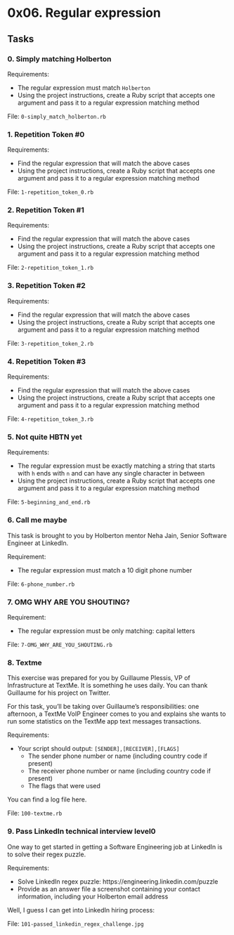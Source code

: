 <h1>0x06. Regular expression</h1>
<h2>Tasks</h2>
  <h3>
    0. Simply matching Holberton
  </h3>
<p>Requirements:</p>
<ul>
<li>The regular expression must match <code>Holberton</code></li>
<li>Using the project instructions, create a Ruby script that accepts one argument and pass it to a regular expression matching method</li>
</ul>
        <p>File: <code>0-simply_match_holberton.rb</code></p>
  <h3>
    1. Repetition Token #0
  </h3>
<p>Requirements:</p>
<ul>
<li>Find the regular expression that will match the above cases</li>
<li>Using the project instructions, create a Ruby script that accepts one argument and pass it to a regular expression matching method</li>
</ul>
        <p>File: <code>1-repetition_token_0.rb</code></p>
  <h3>
    2. Repetition Token #1
  </h3>
<p>Requirements:</p>
<ul>
<li>Find the regular expression that will match the above cases</li>
<li>Using the project instructions, create a Ruby script that accepts one argument and pass it to a regular expression matching method</li>
</ul>
        <p>File: <code>2-repetition_token_1.rb</code></p>
  <h3>
    3. Repetition Token #2
  </h3>
<p>Requirements:</p>
<ul>
<li>Find the regular expression that will match the above cases</li>
<li>Using the project instructions, create a Ruby script that accepts one argument and pass it to a regular expression matching method</li>
</ul>
        <p>File: <code>3-repetition_token_2.rb</code></p>
  <h3>
    4. Repetition Token #3
  </h3>
<p>Requirements:</p>
<ul>
<li>Find the regular expression that will match the above cases</li>
<li>Using the project instructions, create a Ruby script that accepts one argument and pass it to a regular expression matching method</li>
</ul>
        <p>File: <code>4-repetition_token_3.rb</code></p>
  <h3>
    5. Not quite HBTN yet
  </h3>
  <p>Requirements:</p>
<ul>
<li>The regular expression must be exactly matching a string that starts with <code>h</code> ends with <code>n</code> and can have any single character in between</li>
<li>Using the project instructions, create a Ruby script that accepts one argument and pass it to a regular expression matching method</li>
</ul>
        <p>File: <code>5-beginning_and_end.rb</code></p>
  <h3>
    6. Call me maybe
  </h3>
  <p>This task is brought to you by Holberton mentor Neha Jain, Senior Software Engineer at LinkedIn.</p>
<p>Requirement:</p>
<ul>
<li>The regular expression must match a 10 digit phone number</li>
</ul>
        <p>File: <code>6-phone_number.rb</code></p>
  <h3>
    7. OMG WHY ARE YOU SHOUTING?
  </h3>
<p>Requirement:</p>
<ul>
<li>The regular expression must be only matching: capital letters</li>
</ul>
        <p>File: <code>7-OMG_WHY_ARE_YOU_SHOUTING.rb</code></p>
  <h3>
    8. Textme
  </h3>
  <p>This exercise was prepared for you by Guillaume Plessis, VP of Infrastructure at TextMe. It is something he uses daily. You can thank Guillaume for his project on Twitter.</p>
<p>For this task, you&rsquo;ll be taking over Guillaume&rsquo;s responsibilities: one afternoon, a TextMe VoIP Engineer comes to you and explains she wants to run some statistics on the TextMe app text messages transactions.</p>
<p>Requirements:</p>
<ul>
<li>Your script should output: <code>[SENDER],[RECEIVER],[FLAGS]</code>
<ul>
<li>The sender phone number or name (including country code if present)</li>
<li>The receiver phone number or name (including country code if present)</li>
<li>The flags that were used</li>
</ul></li>
</ul>
<p>You can find a log file here.</p>
        <p>File: <code>100-textme.rb</code></p>
  <h3>
    9. Pass LinkedIn technical interview level0
  </h3>
  <p>One way to get started in getting a Software Engineering job at LinkedIn is to solve their regex puzzle.</p>
<p>Requirements:</p>
<ul>
<li>Solve LinkedIn regex puzzle: https://engineering.linkedin.com/puzzle</li>
<li>Provide as an answer file a screenshot containing your contact information, including your Holberton email address</li>
</ul>
<p>Well, I guess I can get into LinkedIn hiring process:</p>
        <p>File: <code>101-passed_linkedin_regex_challenge.jpg</code></p>
